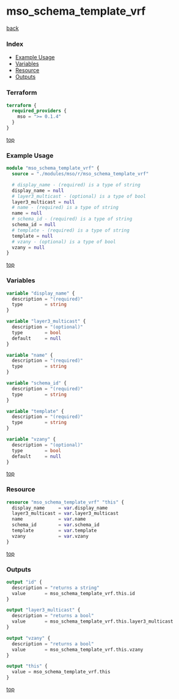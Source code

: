 # mso_schema_template_vrf

[back](../mso.md)

### Index

- [Example Usage](#example-usage)
- [Variables](#variables)
- [Resource](#resource)
- [Outputs](#outputs)

### Terraform

```terraform
terraform {
  required_providers {
    mso = ">= 0.1.4"
  }
}
```

[top](#index)

### Example Usage

```terraform
module "mso_schema_template_vrf" {
  source = "./modules/mso/r/mso_schema_template_vrf"

  # display_name - (required) is a type of string
  display_name = null
  # layer3_multicast - (optional) is a type of bool
  layer3_multicast = null
  # name - (required) is a type of string
  name = null
  # schema_id - (required) is a type of string
  schema_id = null
  # template - (required) is a type of string
  template = null
  # vzany - (optional) is a type of bool
  vzany = null
}
```

[top](#index)

### Variables

```terraform
variable "display_name" {
  description = "(required)"
  type        = string
}

variable "layer3_multicast" {
  description = "(optional)"
  type        = bool
  default     = null
}

variable "name" {
  description = "(required)"
  type        = string
}

variable "schema_id" {
  description = "(required)"
  type        = string
}

variable "template" {
  description = "(required)"
  type        = string
}

variable "vzany" {
  description = "(optional)"
  type        = bool
  default     = null
}
```

[top](#index)

### Resource

```terraform
resource "mso_schema_template_vrf" "this" {
  display_name     = var.display_name
  layer3_multicast = var.layer3_multicast
  name             = var.name
  schema_id        = var.schema_id
  template         = var.template
  vzany            = var.vzany
}
```

[top](#index)

### Outputs

```terraform
output "id" {
  description = "returns a string"
  value       = mso_schema_template_vrf.this.id
}

output "layer3_multicast" {
  description = "returns a bool"
  value       = mso_schema_template_vrf.this.layer3_multicast
}

output "vzany" {
  description = "returns a bool"
  value       = mso_schema_template_vrf.this.vzany
}

output "this" {
  value = mso_schema_template_vrf.this
}
```

[top](#index)
